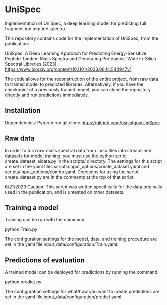 # UniSpec
Implementation of UniSpec, a deep learning model for predicting full fragment ion peptide spectra.

This repository contains code for the implementation of UniSpec, from the publication:

UniSpec: A Deep Learning Approach for Predicting Energy-Sensitive Peptide Tandem Mass Spectra and Generating 
Proteomics-Wide In-Silico Spectral Libraries (2023).
https://www.biorxiv.org/content/10.1101/2023.06.14.544947v1

The code allows for the reconstruction of the entire project, from raw data to trained model to predicted libraries. 
Alternatively, if you have the checkpoint of a previously trained model, you can clone the repository directly
and run predictions immediately.

Installation
-
Dependencies: Pytorch
run git clone https://github.com/usnistgov/UniSpec

Raw data
--------
In order to turn raw mass spectral data from .msp files into streamlined datasets for model training, you must use
the python script create_dataset_aidata.py in the scripts/ directory. The settings for this script are set in the
yaml files scripts/input_options/create_dataset.yaml and scripts/input_options/combo.yaml. Directions for using
the script create_dataset.py are in the comments at the top of that script.

6/21/2023
Caution: This script was written specifically for the data originally used in the publication, and is untested on 
other datasets.

Training a model
----------------
Training can be run with the command: 

python Train.py 

The configuration settings for the model, data, and training procedure are set in the yaml file 
input_data/configuration/Train.yaml.

Predictions of evaluation
-------------------------
A trained model can be deployed for predictions by running the command:

python predict.py

The configuration settings for what/how you want to create predictions are set in the yaml file 
input_data/configuration/predict.yaml.
